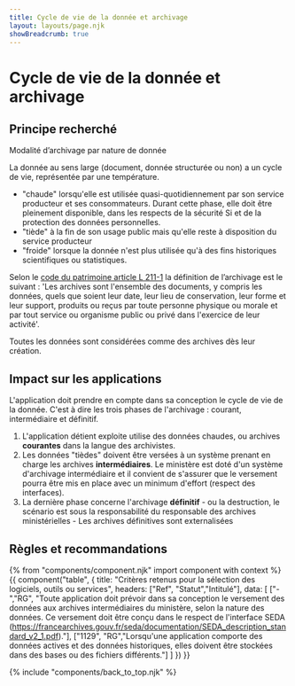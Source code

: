 ```yaml
---
title: Cycle de vie de la donnée et archivage
layout: layouts/page.njk
showBreadcrumb: true
---
```


# Cycle de vie de la donnée et archivage
  
## Principe recherché  
  
Modalité d’archivage par nature de donnée

La donnée au sens large (document, donnée structurée ou non) a un cycle de vie, représentée par une température.

- "chaude" lorsqu'elle est utilisée quasi-quotidiennement par son service producteur et ses consommateurs. Durant cette phase, elle doit être pleinement disponible, dans les respects de la sécurité Si et de la protection des données personnelles.
- "tiède" à la fin de son usage public mais qu'elle reste à disposition du service producteur
- "froide" lorsque la donnée n'est plus utilisée qu'à des fins historiques scientifiques ou statistiques.

Selon le [code du patrimoine article L 211-1](https://www.legifrance.gouv.fr/affichCodeArticle.do?cidTexte=LEGITEXT000006074236&idArticle=LEGIARTI000006845559&dateTexte=&categorieLien=cid) la définition de l’archivage est le suivant :  'Les archives sont l'ensemble des documents, y compris les données, quels que soient leur date, leur lieu de conservation, leur forme et leur support, produits ou reçus par toute personne physique ou morale et par tout service ou organisme public ou privé dans l'exercice de leur activité'. 

Toutes les données sont considérées comme des archives dès leur création. 

## Impact sur les applications

L'application doit prendre en compte dans sa conception le cycle de vie de la donnée. C'est à dire les trois phases de l'archivage : courant, intermédiaire et définitif.

1. L'application détient exploite utilise des données chaudes, ou archives **courantes** dans la langue des archivistes.
2. Les données "tièdes" doivent être versées à un système prenant en charge les archives **intermédiaires**. Le ministère est doté d'un système d'archivage intermédiaire et il convient de s'assurer que le versement pourra être mis en place avec un minimum d'effort (respect des interfaces).
3. La dernière phase concerne l'archivage **définitif** - ou la destruction, le scénario est sous la responsabilité du responsable des archives ministérielles - Les archives définitives sont externalisées 

## Règles et recommandations  

{% from "components/component.njk" import component with context %}
{{ component("table", {
    title: "Critères retenus pour la sélection des logiciels, outils ou services",
    headers: ["Ref", "Statut","Intitulé"],
    data: [
        ["-","RG", "Toute application doit prévoir dans sa conception le versement des données aux archives intermédiaires du ministère, selon la nature des données. Ce versement  doit être conçu dans le respect de l'interface SEDA (https://francearchives.gouv.fr/seda/documentation/SEDA_description_standard_v2_1.pdf)."],
        ["1129", "RG","Lorsqu'une application comporte des données actives et des données historiques, elles doivent être stockées dans des bases ou des fichiers différents."]
    ]
}) }}


{% include "components/back_to_top.njk" %}
